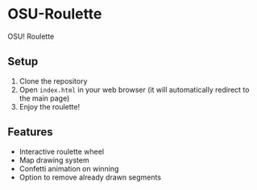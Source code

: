 # OSU-Roulette

OSU! Roulette

## Setup

1. Clone the repository
2. Open `index.html` in your web browser (it will automatically redirect to the main page)
3. Enjoy the roulette!

## Features

- Interactive roulette wheel
- Map drawing system
- Confetti animation on winning
- Option to remove already drawn segments

